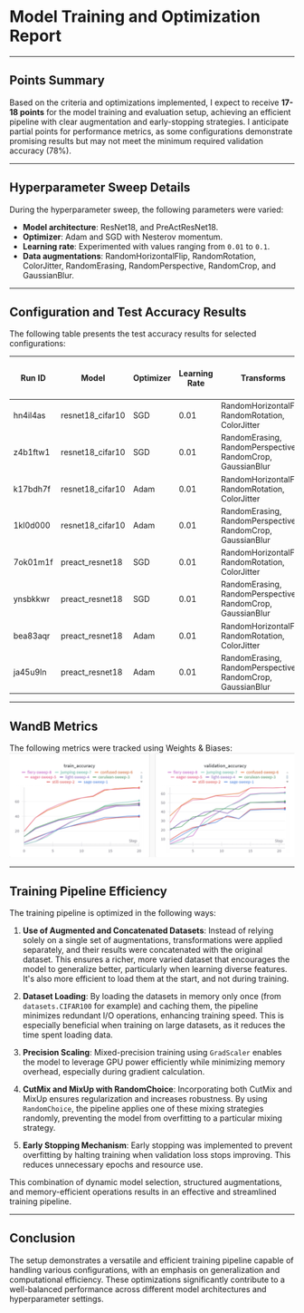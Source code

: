 # Model Training and Optimization Report

---

## Points Summary
Based on the criteria and optimizations implemented, I expect to receive **17-18 points** for the model training and evaluation setup, achieving an efficient pipeline with clear augmentation and early-stopping strategies. I anticipate partial points for performance metrics, as some configurations demonstrate promising results but may not meet the minimum required validation accuracy (78%).

---

## Hyperparameter Sweep Details
During the hyperparameter sweep, the following parameters were varied:
- **Model architecture**: ResNet18, and PreActResNet18.
- **Optimizer**: Adam and SGD with Nesterov momentum.
- **Learning rate**: Experimented with values ranging from `0.01` to `0.1`.
- **Data augmentations**: RandomHorizontalFlip, RandomRotation, ColorJitter, RandomErasing, RandomPerspective, RandomCrop, and GaussianBlur.

---

## Configuration and Test Accuracy Results
The following table presents the test accuracy results for selected configurations:


| Run ID   | Model           | Optimizer | Learning Rate | Transforms                                           | Train Accuracy (%) | Val Accuracy (%) | Best Val Accuracy (%) | Time per Epoch (approx) |
|----------|------------------|-----------|---------------|------------------------------------------------------|---------------------|-------------------|-----------------------|-------------------------|
| hn4il4as | resnet18_cifar10 | SGD       | 0.01          | RandomHorizontalFlip, RandomRotation, ColorJitter    | 40.72              | 42.80            | 42.86                 | 51.60s                  |
| z4b1ftw1 | resnet18_cifar10 | SGD       | 0.01          | RandomErasing, RandomPerspective, RandomCrop, GaussianBlur | 39.54              | 44.14            | 44.14                 | 63.61s                  |
| k17bdh7f | resnet18_cifar10 | Adam      | 0.01          | RandomHorizontalFlip, RandomRotation, ColorJitter    | 56.95              | 51.65            | 51.65                 | 51.42s                  |
| 1kl0d000 | resnet18_cifar10 | Adam      | 0.01          | RandomErasing, RandomPerspective, RandomCrop, GaussianBlur | 55.08              | 50.39            | 50.73                 | 63.80s                  |
| 7ok01m1f | preact_resnet18  | SGD       | 0.01          | RandomHorizontalFlip, RandomRotation, ColorJitter    | 78.22              | 66.98            | 66.98                 | 80.11s                  |
| ynsbkkwr | preact_resnet18  | SGD       | 0.01          | RandomErasing, RandomPerspective, RandomCrop, GaussianBlur | 79.22              | 66.87            | 66.87                 | 98.58s                  |
| bea83aqr | preact_resnet18  | Adam      | 0.01          | RandomHorizontalFlip, RandomRotation, ColorJitter    | 61.39              | 60.83            | 60.83                 | 79.68s                  |
| ja45u9ln | preact_resnet18  | Adam      | 0.01          | RandomErasing, RandomPerspective, RandomCrop, GaussianBlur | 57.75              | 61.35            | 61.35                 | 99.48s                  |

---

## WandB Metrics

The following metrics were tracked using Weights & Biases:
![image.png](wandb_metrics.png)

---

## Training Pipeline Efficiency
The training pipeline is optimized in the following ways:
1. **Use of Augmented and Concatenated Datasets**: Instead of relying solely on a single set of augmentations, transformations were applied separately, and their results were concatenated with the original dataset. This ensures a richer, more varied dataset that encourages the model to generalize better, particularly when learning diverse features. It's also more efficient to load them at the start, and not during training.

2. **Dataset Loading**: By loading the datasets in memory only once (from `datasets.CIFAR100` for example) and caching them, the pipeline minimizes redundant I/O operations, enhancing training speed. This is especially beneficial when training on large datasets, as it reduces the time spent loading data.

3. **Precision Scaling**: Mixed-precision training using `GradScaler` enables the model to leverage GPU power efficiently while minimizing memory overhead, especially during gradient calculation.

4. **CutMix and MixUp with RandomChoice**: Incorporating both CutMix and MixUp ensures regularization and increases robustness. By using `RandomChoice`, the pipeline applies one of these mixing strategies randomly, preventing the model from overfitting to a particular mixing strategy.

5. **Early Stopping Mechanism**: Early stopping was implemented to prevent overfitting by halting training when validation loss stops improving. This reduces unnecessary epochs and resource use.

This combination of dynamic model selection, structured augmentations, and memory-efficient operations results in an effective and streamlined training pipeline.

---

## Conclusion
The setup demonstrates a versatile and efficient training pipeline capable of handling various configurations, with an emphasis on generalization and computational efficiency. These optimizations significantly contribute to a well-balanced performance across different model architectures and hyperparameter settings.